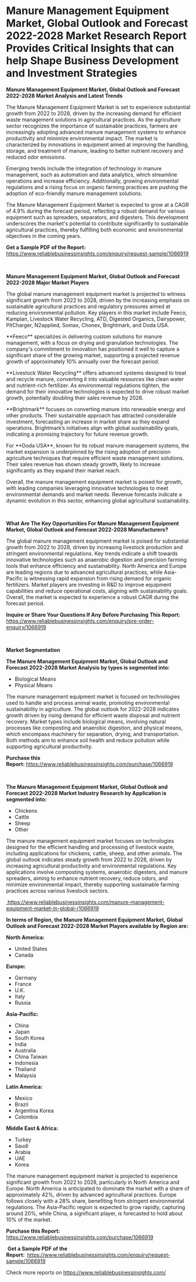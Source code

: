 <p><h1>Manure Management Equipment Market, Global Outlook and Forecast 2022-2028 Market Research Report Provides Critical Insights that can help Shape Business Development and Investment Strategies</h1></p><p><strong>Manure Management Equipment Market, Global Outlook and Forecast 2022-2028 Market Analysis and Latest Trends</strong></p>
<p><p>The Manure Management Equipment Market is set to experience substantial growth from 2022 to 2028, driven by the increasing demand for efficient waste management solutions in agricultural practices. As the agriculture sector recognizes the importance of sustainable practices, farmers are increasingly adopting advanced manure management systems to enhance productivity and minimize environmental impact. The market is characterized by innovations in equipment aimed at improving the handling, storage, and treatment of manure, leading to better nutrient recovery and reduced odor emissions.</p><p>Emerging trends include the integration of technology in manure management, such as automation and data analytics, which streamline operations and increase efficiency. Additionally, growing environmental regulations and a rising focus on organic farming practices are pushing the adoption of eco-friendly manure management solutions. </p><p>The Manure Management Equipment Market is expected to grow at a CAGR of 4.9% during the forecast period, reflecting a robust demand for various equipment such as spreaders, separators, and digesters. This development underscores the market's potential to contribute significantly to sustainable agricultural practices, thereby fulfilling both economic and environmental objectives in the coming years.</p></p>
<p><strong>Get a Sample PDF of the Report:&nbsp;</strong> <a href="https://www.reliablebusinessinsights.com/enquiry/request-sample/1066919?utm_campaign=3051&utm_medium=2&utm_source=Github&utm_content=ia&utm_term=21032025&utm_id=manure-management-equipment-market-global-outlook-and-forecast-2022-2028">https://www.reliablebusinessinsights.com/enquiry/request-sample/1066919</a></p>
<p>&nbsp;</p>
<p><strong>Manure Management Equipment Market, Global Outlook and Forecast 2022-2028 Major Market Players</strong></p>
<p><p>The global manure management equipment market is projected to witness significant growth from 2022 to 2028, driven by the increasing emphasis on sustainable agricultural practices and regulatory pressures aimed at reducing environmental pollution. Key players in this market include Feeco, Kamplan, Livestock Water Recycling, ATD, Digested Organics, Dairypower, PitCharger, N2applied, Somax, Chonex, Brightmark, and Doda USA.</p><p>**Feeco** specializes in delivering custom solutions for manure management, with a focus on drying and granulation technologies. The company's commitment to innovation has positioned it well to capture a significant share of the growing market, supporting a projected revenue growth of approximately 10% annually over the forecast period.</p><p>**Livestock Water Recycling** offers advanced systems designed to treat and recycle manure, converting it into valuable resources like clean water and nutrient-rich fertilizer. As environmental regulations tighten, the demand for their innovative technologies is expected to drive robust market growth, potentially doubling their sales revenue by 2028.</p><p>**Brightmark** focuses on converting manure into renewable energy and other products. Their sustainable approach has attracted considerable investment, forecasting an increase in market share as they expand operations. Brightmark’s initiatives align with global sustainability goals, indicating a promising trajectory for future revenue growth.</p><p>For **Doda USA**, known for its robust manure management systems, the market expansion is underpinned by the rising adoption of precision agriculture techniques that require efficient waste management solutions. Their sales revenue has shown steady growth, likely to increase significantly as they expand their market reach.</p><p>Overall, the manure management equipment market is poised for growth, with leading companies leveraging innovative technologies to meet environmental demands and market needs. Revenue forecasts indicate a dynamic evolution in this sector, enhancing global agricultural sustainability.</p></p>
<p>&nbsp;</p>
<p><strong>What Are The Key Opportunities For Manure Management Equipment Market, Global Outlook and Forecast 2022-2028 Manufacturers?</strong></p>
<p><p>The global manure management equipment market is poised for substantial growth from 2022 to 2028, driven by increasing livestock production and stringent environmental regulations. Key trends indicate a shift towards innovative technologies such as anaerobic digestion and precision farming tools that enhance efficiency and sustainability. North America and Europe are leading regions due to advanced agricultural practices, while Asia-Pacific is witnessing rapid expansion from rising demand for organic fertilizers. Market players are investing in R&D to improve equipment capabilities and reduce operational costs, aligning with sustainability goals. Overall, the market is expected to experience a robust CAGR during the forecast period.</p></p>
<p><strong>Inquire or Share Your Questions If Any Before Purchasing This Report:</strong> <a href="https://www.reliablebusinessinsights.com/enquiry/pre-order-enquiry/1066919?utm_campaign=3051&utm_medium=2&utm_source=Github&utm_content=ia&utm_term=21032025&utm_id=manure-management-equipment-market-global-outlook-and-forecast-2022-2028">https://www.reliablebusinessinsights.com/enquiry/pre-order-enquiry/1066919</a></p>
<p>&nbsp;</p>
<p><strong>Market Segmentation</strong></p>
<p><strong>The Manure Management Equipment Market, Global Outlook and Forecast 2022-2028 Market Analysis by types is segmented into:</strong></p>
<p><ul><li>Biological Means</li><li>Physical Means</li></ul></p>
<p><p>The manure management equipment market is focused on technologies used to handle and process animal waste, promoting environmental sustainability in agriculture. The global outlook for 2022-2028 indicates growth driven by rising demand for efficient waste disposal and nutrient recovery. Market types include biological means, involving natural processes like composting and anaerobic digestion, and physical means, which encompass machinery for separation, drying, and transportation. Both methods aim to enhance soil health and reduce pollution while supporting agricultural productivity.</p></p>
<p><strong>Purchase this Report:&nbsp;</strong><a href="https://www.reliablebusinessinsights.com/purchase/1066919?utm_campaign=3051&utm_medium=2&utm_source=Github&utm_content=ia&utm_term=21032025&utm_id=manure-management-equipment-market-global-outlook-and-forecast-2022-2028">https://www.reliablebusinessinsights.com/purchase/1066919</a></p>
<p>&nbsp;</p>
<p><strong>The Manure Management Equipment Market, Global Outlook and Forecast 2022-2028 Market Industry Research by Application is segmented into:</strong></p>
<p><ul><li>Chickens</li><li>Cattle</li><li>Sheep</li><li>Other</li></ul></p>
<p><p>The manure management equipment market focuses on technologies designed for the efficient handling and processing of livestock waste, including applications for chickens, cattle, sheep, and other animals. The global outlook indicates steady growth from 2022 to 2028, driven by increasing agricultural productivity and environmental regulations. Key applications involve composting systems, anaerobic digesters, and manure spreaders, aiming to enhance nutrient recovery, reduce odors, and minimize environmental impact, thereby supporting sustainable farming practices across various livestock sectors.</p></p>
<p><a href="https://www.reliablebusinessinsights.com/manure-management-equipment-market-in-global-r1066919?utm_campaign=3051&utm_medium=2&utm_source=Github&utm_content=ia&utm_term=21032025&utm_id=manure-management-equipment-market-global-outlook-and-forecast-2022-2028">&nbsp;https://www.reliablebusinessinsights.com/manure-management-equipment-market-in-global-r1066919</a></p>
<p><strong>In terms of Region, the Manure Management Equipment Market, Global Outlook and Forecast 2022-2028 Market Players available by Region are:</strong></p>
<p>
    <p> <strong> North America: </strong>
        <ul>
            <li>United States</li>
            <li>Canada</li>
        </ul>
        </p> 
    <p> <strong> Europe: </strong>
        <ul>
            <li>Germany</li>
            <li>France</li>
            <li>U.K.</li>
            <li>Italy</li>
            <li>Russia</li>
        </ul>
        </p> 
    <p> <strong> Asia-Pacific: </strong>
        <ul>
            <li>China</li>
            <li>Japan</li>
            <li>South Korea</li>
            <li>India</li>
            <li>Australia</li>
            <li>China Taiwan</li>
            <li>Indonesia</li>
            <li>Thailand</li>
            <li>Malaysia</li>
        </ul>
        </p> 
    <p> <strong> Latin America: </strong>
        <ul>
            <li>Mexico</li>
            <li>Brazil</li>
            <li>Argentina Korea</li>
            <li>Colombia</li>
        </ul>
        </p> 
    <p> <strong> Middle East & Africa: </strong>
        <ul>
            <li>Turkey</li>
            <li>Saudi</li>
            <li>Arabia</li>
            <li>UAE</li>
            <li>Korea</li>
        </ul>
    </p>
    </p>
<p><p>The manure management equipment market is projected to experience significant growth from 2022 to 2028, particularly in North America and Europe. North America is anticipated to dominate the market with a share of approximately 42%, driven by advanced agricultural practices. Europe follows closely with a 28% share, benefiting from stringent environmental regulations. The Asia-Pacific region is expected to grow rapidly, capturing around 20%, while China, a significant player, is forecasted to hold about 10% of the market.</p></p>
<p><strong>Purchase this Report: </strong><a href="https://www.reliablebusinessinsights.com/purchase/1066919?utm_campaign=3051&utm_medium=2&utm_source=Github&utm_content=ia&utm_term=21032025&utm_id=manure-management-equipment-market-global-outlook-and-forecast-2022-2028">https://www.reliablebusinessinsights.com/purchase/1066919</a></p>
<p>&nbsp;<strong>Get a Sample PDF of the Report:&nbsp;&nbsp;</strong><a href="https://www.reliablebusinessinsights.com/enquiry/request-sample/1066919?utm_campaign=3051&utm_medium=2&utm_source=Github&utm_content=ia&utm_term=21032025&utm_id=manure-management-equipment-market-global-outlook-and-forecast-2022-2028">https://www.reliablebusinessinsights.com/enquiry/request-sample/1066919</a></p>
<p><strong></strong></p>
<p>Check more reports on <a href="https://www.reliablebusinessinsights.com/?utm_campaign=3051&utm_medium=2&utm_source=Github&utm_content=ia&utm_term=21032025&utm_id=manure-management-equipment-market-global-outlook-and-forecast-2022-2028">https://www.reliablebusinessinsights.com/</a></p>